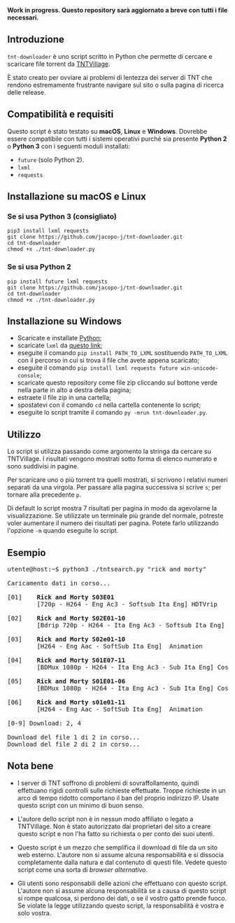 **Work in progress. Questo repository sarà aggiornato a breve con tutti i file necessari.**


## Introduzione

`tnt-downloader` è uno script scritto in Python che permette di cercare e scaricare file torrent da [TNTVillage](http://tntvillage.scambioetico.org).

È stato creato per ovviare ai problemi di lentezza dei server di TNT che rendono estremamente frustrante navigare sul sito o sulla pagina di ricerca delle release.

## Compatibilità e requisiti

Questo script è stato testato su **macOS**, **Linux** e **Windows**. Dovrebbe essere compatibile con tutti i sistemi operativi purché sia presente **Python 2** o **Python 3** con i seguenti moduli installati:

* `future` (solo Python 2).
* `lxml`
* `requests`

## Installazione su macOS e Linux

### Se si usa Python 3 (consigliato)

```
pip3 install lxml requests
git clone https://github.com/jacopo-j/tnt-downloader.git
cd tnt-downloader
chmod +x ./tnt-downloader.py
```

### Se si usa Python 2

```
pip install future lxml requests
git clone https://github.com/jacopo-j/tnt-downloader.git
cd tnt-downloader
chmod +x ./tnt-downloader.py
```

## Installazione su Windows

* Scaricate e installate [Python](http://www.python.it/download/);
* scaricate `lxml` da [questo link](http://www.lfd.uci.edu/~gohlke/pythonlibs/#lxml);
* eseguite il comando `pip install PATH_TO_LXML` sostituendo `PATH_TO_LXML` con il percorso in cui si trova il file che avete appena scaricato;
* eseguite il comando `pip install lxml requests future win-unicode-console`;
* scaricate questo repository come file zip cliccando sul bottone verde nella parte in alto a destra della pagina;
* estraete il file zip in una cartella;
* spostatevi con il comando `cd` nella cartella contenente lo script;
* eseguite lo script tramite il comando `py -mrun tnt-downloader.py`.

## Utilizzo

Lo script si utilizza passando come argomento la stringa da cercare su TNTVillage. I risultati vengono mostrati sotto forma di elenco numerato e sono suddivisi in pagine.

Per scaricare uno o più torrent tra quelli mostrati, si scrivono i relativi numeri separati da una virgola. Per passare alla pagina successiva si scrive `s`; per tornare alla precedente `p`.

Di default lo script mostra 7 risultati per pagina in modo da agevolarne la visualizzazione. Se utilizzate un terminale più grande del normale, potreste voler aumentare il numero dei risultati per pagina. Potete farlo utilizzando l'opzione `-m` quando eseguite lo script.

## Esempio

<pre>
utente@host:~$ python3 ./tntsearch.py "rick and morty"

Caricamento dati in corso...

[01]	<b>Rick and Morty S03E01</b>
&nbsp;&nbsp;&nbsp;&nbsp;&nbsp;&nbsp;&nbsp;&nbsp;[720p - H264 - Eng Ac3 - Softsub Ita Eng] HDTVrip

[02]	<b>Rick and Morty S02E01-10</b>
&nbsp;&nbsp;&nbsp;&nbsp;&nbsp;&nbsp;&nbsp;&nbsp;[Bdrip 720p - H264 - Ita Eng Ac3 - Softsub Ita Eng]

[03]	<b>Rick and Morty S02e01-10</b>
&nbsp;&nbsp;&nbsp;&nbsp;&nbsp;&nbsp;&nbsp;&nbsp;[H264 - Eng Aac - SoftSub Ita Eng]  Animation

[04]	<b>Rick and Morty S01E07-11</b>
&nbsp;&nbsp;&nbsp;&nbsp;&nbsp;&nbsp;&nbsp;&nbsp;[BDMux 1080p - H264 - Ita Eng Ac3 - Sub Ita Eng] Cosmic horror

[05]	<b>Rick and Morty S01E01-06</b>
&nbsp;&nbsp;&nbsp;&nbsp;&nbsp;&nbsp;&nbsp;&nbsp;[BDMux 1080p - H264 - Ita Eng Ac3 - Sub Ita Eng] Cosmic horror

[06]	<b>Rick and Morty s01e01-11</b>
&nbsp;&nbsp;&nbsp;&nbsp;&nbsp;&nbsp;&nbsp;&nbsp;[H264 - Eng Aac - SoftSub Ita Eng]  Animation
        
[0-9] Download: 2, 4

Download del file 1 di 2 in corso...
Download del file 2 di 2 in corso...</pre>

## Nota bene

* I server di TNT soffrono di problemi di sovraffollamento, quindi effettuano rigidi controlli sulle richieste effettuate. Troppe richieste in un arco di tempo ridotto comportano il ban del proprio indirizzo IP. Usate questo script con un minimo di buon senso.


* L'autore dello script non è in nessun modo affiliato o legato a TNTVillage. Non è stato autorizzato dai proprietari del sito a creare questo script e non l'ha fatto su richiesta o per conto dei suoi utenti.


* Questo script è un mezzo che semplifica il download di file da un sito web esterno. L'autore non si assume alcuna responsabilità e si dissocia completamente dalla natura e dal contenuto di questi file. Vedete questo script come una sorta di *browser alternativo*.


* Gli utenti sono responsabili delle azioni che effettuano con questo script. L'autore non si assume alcuna responsabilità se a causa di questo script si rompe qualcosa, si perdono dei dati, o se il vostro gatto prende fuoco. Se violate la legge utilizzando questo script, la responsabilità è vostra e solo vostra.
